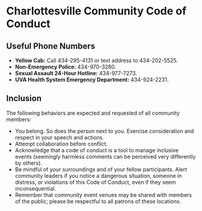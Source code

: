 # Charlottesville Community Code of Conduct

## Useful Phone Numbers

* **Yellow Cab:** Call 434-295-4131 or text address to 434-202-5525.
* **Non-Emergency Police:** 434-970-3280.
* **Sexual Assault 24-Hour Hotline:** 434-977-7273.
* **UVA Health System Emergency Department:** 434-924-2231.


## Inclusion

The following behaviors are expected and requested of all community members:

* You belong. So does the person next to you. Exercise consideration and
  respect in your speech and actions.
* Attempt collaboration before conflict.
* Acknowledge that a code of conduct is a tool to manage inclusive events
  (seemingly harmless comments can be perceived very differently by others).
* Be mindful of your surroundings and of your fellow participants. Alert
  community leaders if you notice a dangerous situation, someone in distress,
  or violations of this Code of Conduct, even if they seem inconsequential.
* Remember that community event venues may be shared with members of the
  public; please be respectful to all patrons of these locations.
